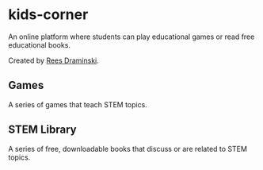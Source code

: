 # kids-corner
An online platform where students can play educational games or read free educational books.

Created by [Rees Draminski](https://github.com/reesdraminski).

## Games
A series of games that teach STEM topics.

## STEM Library
A series of free, downloadable books that discuss or are related to STEM topics.

